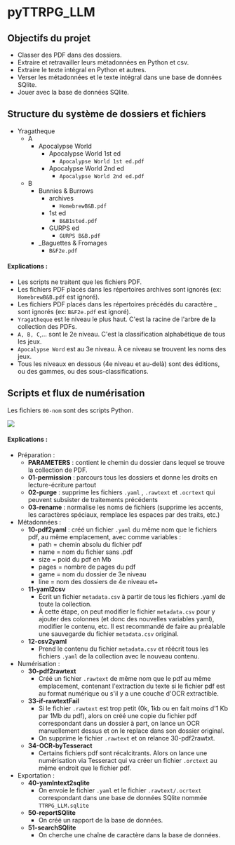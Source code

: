 # pyTTRPG_LLM
 
## Objectifs du projet

- Classer des PDF dans des dossiers.
- Extraire et retravailler leurs métadonnées en Python et csv.
- Extraire le texte intégral en Python et autres.
- Verser les métadonnées et le texte intégral dans une base de données SQlite.
- Jouer avec la base de données SQlite.

 
## Structure du système de dossiers et fichiers

- Yragatheque
  - A
    - Apocalypse World
        - Apocalypse World 1st ed
            - `Apocalypse World 1st ed.pdf`
        - Apocalypse World 2nd ed
            - `Apocalypse World 2nd ed.pdf`
  - B
    - Bunnies & Burrows
        - archives
            - `HomebrewB&B.pdf`
        - 1st ed
            - `B&B1sted.pdf`
        - GURPS ed
            - `GURPS B&B.pdf`
    - _Baguettes & Fromages
        - `B&F2e.pdf`

#### Explications : 
- Les scripts ne traitent que les fichiers PDF.
- Les fichiers PDF placés dans les répertoires archives sont ignorés (ex: `HomebrewB&B.pdf` est ignoré). 
- Les fichiers PDF placés dans les répertoires précédés du caractère _ sont ignorés (ex: `B&F2e.pdf` est ignoré). 
- `Yragatheque` est le niveau le plus haut. C'est la racine de l'arbre de la collection des PDFs.
- `A, B, C`,... sont le 2e niveau. C'est la classification alphabétique de tous les jeux.
- `Apocalypse Word` est au 3e niveau. À ce niveau se trouvent les noms des jeux.
- Tous les niveaux en dessous (4e niveau et au-delà) sont des éditions, ou des gammes, ou des sous-classifications. 




## Scripts et flux de numérisation 

Les fichiers `00-nom` sont des scripts Python. 

![](https://jdr.hypotheses.org/files/2023/04/flux-python.jpg)

#### Explications : 
- Préparation : 
    - **PARAMETERS** : contient le chemin du dossier dans lequel se trouve la collection de PDF.
    - **01-permission** : parcours tous les dossiers et donne les droits en lecture-écriture partout
    - **02-purge** : supprime les fichiers `.yaml` , `.rawtext` et `.ocrtext` qui peuvent subsister de traitements précédents
    - **03-rename** : normalise les noms de fichiers (supprime les accents, les caractères spéciaux, remplace les espaces par des traits, etc.)
- Métadonnées : 
    - **10-pdf2yaml** : créé un fichier `.yaml` du même nom que le fichiers pdf, au même emplacement, avec comme variables : 
        - path = chemin absolu du fichier pdf
        - name = nom du fichier sans .pdf
        - size = poid du pdf en Mb
        - pages = nombre de pages du pdf 
        - game = nom du dossier de 3e niveau
        - line = nom des dossiers de 4e niveau et+
    - **11-yaml2csv**
        - Écrit un fichier `metadata.csv` à partir de tous les fichiers .yaml de toute la collection.
        - À cette étape, on peut modifier le fichier `metadata.csv` pour y ajouter des colonnes (et donc des nouvelles variables yaml), modifier le contenu, etc. Il est recommandé de faire au préalable une sauvegarde du fichier `metadata.csv` original. 
    - **12-csv2yaml**
        - Prend le contenu du fichier `metadata.csv` et réécrit tous les fichiers `.yaml` de la collection avec le nouveau contenu. 
- Numérisation : 
    - **30-pdf2rawtext** 
        - Créé un fichier `.rawtext` de même nom que le pdf au même emplacement, contenant l'extraction du texte si le fichier pdf est au format numérique ou s'il y a une couche d'OCR extractible.
    - **33-if-rawtextFail** 
        - Si le fichier `.rawtext` est trop petit (0k, 1kb ou en fait moins d'1 Kb par 1Mb du pdf), alors on créé une copie du fichier pdf correspondant dans un dossier à part, on lance un OCR manuellement dessus et on le replace dans son dossier original. 
        - On supprime le fichier `.rawtext` et on relance 30-pdf2rawtxt.
    - **34-OCR-byTesseract** 
        - Certains fichiers pdf sont récalcitrants. Alors on lance une numérisation via Tesseract qui va créer un fichier `.orctext` au même endroit que le fichier pdf. 
- Exportation : 
    - **40-yamlntext2sqlite** 
        - On envoie le fichier `.yaml` et le fichier `.rawtext/.ocrtext` correspondant dans une base de données SQlite nommée `TTRPG_LLM.sqlite`
    - **50-reportSQlite**
        - On créé un rapport de la base de données.
    - **51-searchSQlite**
        - On cherche une chaîne de caractère dans la base de données. 
